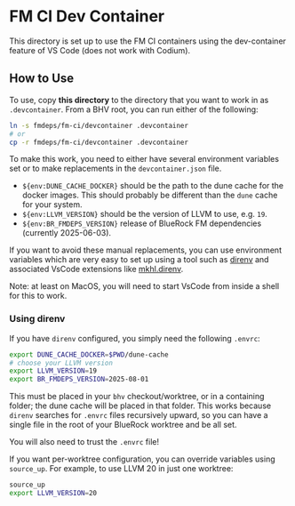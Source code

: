 # FM CI Dev Container

This directory is set up to use the FM CI containers using the dev-container
feature of VS Code (does not work with Codium).

## How to Use

To use, copy **this directory** to the directory that you want to work in as
`.devcontainer`. From a BHV root, you can run either of the following:

```sh
ln -s fmdeps/fm-ci/devcontainer .devcontainer
# or
cp -r fmdeps/fm-ci/devcontainer .devcontainer
```

To make this work, you need to either have several environment variables set or to
make replacements in the `devcontainer.json` file.

- `${env:DUNE_CACHE_DOCKER}` should be the path to the dune cache for the docker
  images. This should probably be different than the `dune` cache for your
  system.
- `${env:LLVM_VERSION}` should be the version of LLVM to use, e.g. `19`.
- `${env:BR_FMDEPS_VERSION}` release of BlueRock FM dependencies (currently 2025-06-03).


If you want to avoid these manual replacements, you can use environment
variables which are very easy to set up using a tool such as
[direnv](https://direnv.net/) and associated VsCode extensions like
[mkhl.direnv](https://marketplace.visualstudio.com/items?itemName=mkhl.direnv).

Note: at least on MacOS, you will need to start VsCode from inside a shell for
this to work.

### Using direnv

If you have `direnv` configured, you simply need the following `.envrc`:

```sh
export DUNE_CACHE_DOCKER=$PWD/dune-cache
# choose your LLVM version
export LLVM_VERSION=19
export BR_FMDEPS_VERSION=2025-08-01
```

This must be placed in your `bhv` checkout/worktree, or in a containing folder;
the dune cache will be placed in that folder.
This works because `direnv` searches for `.envrc` files recursively upward, so
you can have a single file in the root of your BlueRock worktree and be all set.

You will also need to trust the `.envrc` file!

If you want per-worktree configuration, you can override variables using
`source_up`. For example, to use LLVM 20 in just one worktree:
```sh
source_up
export LLVM_VERSION=20
```

